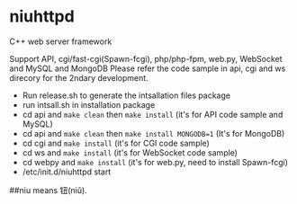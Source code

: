 # niuhttpd
C++ web server framework

Support API, cgi/fast-cgi(Spawn-fcgi), php/php-fpm, web.py, WebSocket and MySQL and MongoDB
Please refer the code sample in api, cgi and ws direcory for the 2ndary development.
* Run release.sh to generate the intsallation files package
* run intsall.sh in installation package
* cd api and `make clean` then `make install` (it's for API code sample and MySQL)
* cd api and `make clean` then `make install MONGODB=1` (It's for MongoDB)
* cd cgi and `make install` (it's for CGI code sample)
* cd ws and `make install` (it's for WebSocket code sample)
* cd webpy and `make install` (it's for web.py, need to install Spawn-fcgi)
* /etc/init.d/niuhttpd start

##niu means 钮(niǔ).
